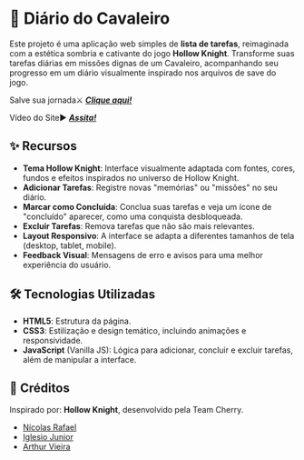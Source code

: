 # 📝 __Diário do Cavaleiro__

Este projeto é uma aplicação web simples de __lista de tarefas__, reimaginada com a estética sombria e cativante do jogo __Hollow Knight__. Transforme suas tarefas diárias em missões dignas de um Cavaleiro, acompanhando seu progresso em um diário visualmente inspirado nos arquivos de save do jogo.

Salve sua jornada⚔️ [___Clique aqui!___](https://nicolasraf.github.io/Knight-s_Diary-PII/)

Vídeo do Site▶️ [___Assita!___](https://youtu.be/77_JVff0ql8)

## ✨ Recursos

- __Tema Hollow Knight__: Interface visualmente adaptada com fontes, cores, fundos e efeitos inspirados no universo de Hollow Knight.
- __Adicionar Tarefas__: Registre novas "memórias" ou "missões" no seu diário.
- __Marcar como Concluída__: Conclua suas tarefas e veja um ícone de "concluído" aparecer, como uma conquista desbloqueada.
- __Excluir Tarefas__: Remova tarefas que não são mais relevantes.
- __Layout Responsivo__: A interface se adapta a diferentes tamanhos de tela (desktop, tablet, mobile).
- __Feedback Visual__: Mensagens de erro e avisos para uma melhor experiência do usuário.

## 🛠️ Tecnologias Utilizadas

- __HTML5__: Estrutura da página.
- __CSS3__: Estilização e design temático, incluindo animações e responsividade.
- __JavaScript__ (Vanilla JS): Lógica para adicionar, concluir e excluir tarefas, além de manipular a interface.

## 💖 Créditos

Inspirado por: __Hollow Knight__, desenvolvido pela Team Cherry.

- [Nícolas Rafael](https://github.com/NicolasRaf)
- [Iglesio Junior](https://github.com/Iglesiojunior)
- [Arthur Vieira](https://github.com/ArthurV10)

